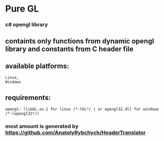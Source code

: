 # Pure GL
### c# opengl library
## containts only functions from dynamic opengl library and constants from C header file
## available platforms: 
    Linux, 
    Windows
## requirements: 
    opengl: (libGL.so.1 for linux /*-lGL*/ | or opengl32.dll for windows /*-lopengl32*/)
### most amount is generated by https://github.com/AnatolyRybchych/HeaderTranslator